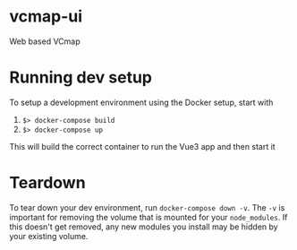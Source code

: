# vcmap-ui
Web based VCmap

# Running dev setup
To setup a development environment using the Docker setup, start with
1. `$> docker-compose build`
2. `$> docker-compose up`

This will build the correct container to run the Vue3 app and then start it

# Teardown
To tear down your dev environment, run `docker-compose down -v`. The `-v` is important for removing
the volume that is mounted for your `node_modules`. If this doesn't get removed, any new modules you 
install may be hidden by your existing volume.
